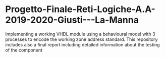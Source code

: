 # Progetto-Finale-Reti-Logiche-A.A-2019-2020-Giusti---La-Manna
Implementing a working VHDL module using a behavioural model with 3 processes to encode the working zone address standard.
This repository includes also a final report including detailed information about the testing of the component
